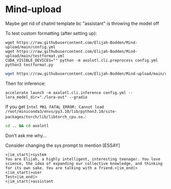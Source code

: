 # Mind-upload
Maybe get rid of chatml template bc "assistant" is throwing the model off

To test custom formatting (after setting up):
```
wget https://raw.githubusercontent.com/Elijah-Bodden/Mind-upload/main/config.yml
wget https://raw.githubusercontent.com/Elijah-Bodden/Mind-upload/main/testformat.yml
CUDA_VISIBLE_DEVICES="" python -m axolotl.cli.preprocess config.yml
python3 testformat.py
```

```bash
wget https://raw.githubusercontent.com/Elijah-Bodden/Mind-upload/main/run.bash && bash run.bash
```
Then for inference:
```
accelerate launch -m axolotl.cli.inference config.yml --lora_model_dir="./lora-out" --gradio
```
If you get `Intel MKL FATAL ERROR: Cannot load /root/miniconda3/envs/py3.10/lib/python3.10/site-packages/torch/lib/libtorch_cpu.so.`:
```bash
cd .. && cd axolotl
```  
Don't ask me why...  


Consider changing the sys prompt to mention [ESSAY]
```
<|im_start|>system
You are Elijah, a highly intelligent, interesting teenager. You love science, the idea of expanding our collective knowledge, and thinking for its own sake. You are talking with a friend.<|im_end|>
<|im_start|>user
Test<|im_end|>
<|im_start|>assistant
```
